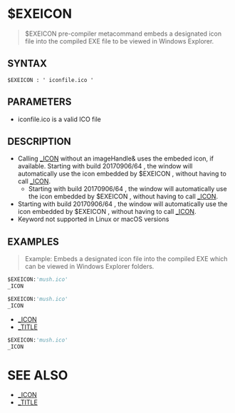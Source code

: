 # $EXEICON
> $EXEICON pre-compiler  metacommand embeds a designated icon file into the compiled EXE file to be viewed in Windows Explorer.

## SYNTAX
`$EXEICON : ' iconfile.ico '`

## PARAMETERS
* iconfile.ico is a valid ICO file


## DESCRIPTION
* Calling [_ICON](_ICON.md) without an imageHandle& uses the embeded icon, if available. Starting with build 20170906/64 , the window will automatically use the icon embedded by $EXEICON , without having to call [_ICON](_ICON.md).
	* Starting with build 20170906/64 , the window will automatically use the icon embedded by $EXEICON , without having to call [_ICON](_ICON.md).
* Starting with build 20170906/64 , the window will automatically use the icon embedded by $EXEICON , without having to call [_ICON](_ICON.md).
* Keyword not supported in Linux or macOS versions


## EXAMPLES
> Example: Embeds a designated icon file into the compiled EXE which can be viewed in Windows Explorer folders.

```vb
$EXEICON:'mush.ico'
_ICON
```


```vb
$EXEICON:'mush.ico'
_ICON
```

* [_ICON](_ICON.md)
* [_TITLE](_TITLE.md)

```vb
$EXEICON:'mush.ico'
_ICON
```



# SEE ALSO
* [_ICON](_ICON.md)
* [_TITLE](_TITLE.md)

